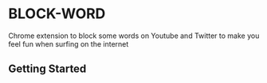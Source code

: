 # BLOCK-WORD
Chrome extension to block some words on Youtube and Twitter to make you feel fun when surfing on the internet
## Getting Started
